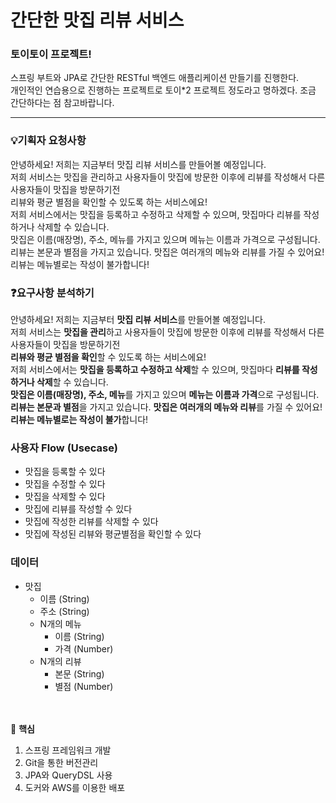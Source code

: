 # 간단한 맛집 리뷰 서비스 
### 토이토이 프로젝트!
스프링 부트와 JPA로 간단한 RESTful 백엔드 애플리케이션 만들기를 진행한다.  
개인적인 연습용으로 진행하는 프로젝트로 토이*2 프로젝트 정도라고 명하겠다. 조금 간단하다는 점 참고바랍니다.   

---
### 💡기획자 요청사항
안녕하세요! 저희는 지금부터 맛집 리뷰 서비스를 만들어볼 예정입니다.  
저희 서비스는 맛집을 관리하고 사용자들이 맛집에 방문한 이후에 리뷰를 작성해서 다른 사용자들이 맛집을 방문하기전  
리뷰와 평균 별점을 확인할 수 있도록 하는 서비스에요!  
저희 서비스에서는 맛집을 등록하고 수정하고 삭제할 수 있으며, 맛집마다 리뷰를 작성하거나 삭제할 수 있습니다.  
맛집은 이름(매장명), 주소, 메뉴를 가지고 있으며 메뉴는 이름과 가격으로 구성됩니다.  
리뷰는 본문과 별점을 가지고 있습니다. 맛집은 여러개의 메뉴와 리뷰를 가질 수 있어요! 리뷰는 메뉴별로는 작성이 불가합니다!
  
### ❓요구사항 분석하기  
안녕하세요! 저희는 지금부터 **맛집 리뷰 서비스**를 만들어볼 예정입니다.  
저희 서비스는 **맛집을 관리**하고 사용자들이 맛집에 방문한 이후에 리뷰를 작성해서 다른 사용자들이 맛집을 방문하기전  
**리뷰와 평균 별점을 확인**할 수 있도록 하는 서비스에요!  
저희 서비스에서는 **맛집을 등록하고 수정하고 삭제**할 수 있으며, 맛집마다 **리뷰를 작성하거나 삭제**할 수 있습니다.  
**맛집은 이름(매장명), 주소, 메뉴**를 가지고 있으며 **메뉴는 이름과 가격**으로 구성됩니다.  
**리뷰는 본문과 별점**을 가지고 있습니다. **맛집은 여러개의 메뉴와 리뷰**를 가질 수 있어요! **리뷰는 메뉴별로는 작성이 불가**합니다!

### **사용자 Flow (Usecase)**

- 맛집을 등록할 수 있다
- 맛집을 수정할 수 있다
- 맛집을 삭제할 수 있다
- 맛집에 리뷰를 작성할 수 있다
- 맛집에 작성한 리뷰를 삭제할 수 있다
- 맛집에 작성된 리뷰와 평균별점을 확인할 수 있다

### **데이터**

- 맛집
    - 이름 (String)
    - 주소 (String)
    - N개의 메뉴
        - 이름 (String)
        - 가격 (Number)
    - N개의 리뷰
        - 본문 (String)
        - 별점 (Number)

<br></br>
🚩 **핵심**
1. 스프링 프레임워크 개발  
2. Git을 통한 버전관리  
3. JPA와 QueryDSL 사용  
4. 도커와 AWS를 이용한 배포
<br></br>

